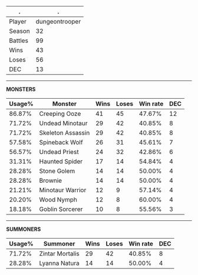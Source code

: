 .|.
|-|-
Player|dungeontrooper
Season|32
Battles|99
Wins|43
Loses|56
DEC|13

---
**MONSTERS**

Usage%|Monster|Wins|Loses|Win rate|DEC|
-|-|-|-|-|-|
86.87%|Creeping Ooze|41|45|47.67%|12|
71.72%|Undead Minotaur|29|42|40.85%|8|
71.72%|Skeleton Assassin|29|42|40.85%|8|
57.58%|Spineback Wolf|26|31|45.61%|7|
56.57%|Undead Priest|24|32|42.86%|6|
31.31%|Haunted Spider|17|14|54.84%|4|
28.28%|Stone Golem|14|14|50.00%|4|
28.28%|Brownie|14|14|50.00%|4|
21.21%|Minotaur Warrior|12|9|57.14%|4|
20.20%|Wood Nymph|12|8|60.00%|4|
18.18%|Goblin Sorcerer|10|8|55.56%|3|

---
**SUMMONERS**

Usage%|Summoner|Wins|Loses|Win rate|DEC|
-|-|-|-|-|-|
71.72%|Zintar Mortalis|29|42|40.85%|8|
28.28%|Lyanna Natura|14|14|50.00%|4|
